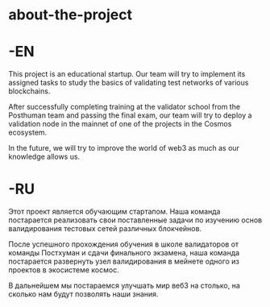 # about-the-project

# -EN

This project is an educational startup.
Our team will try to implement its assigned tasks to study the basics of validating test networks of various blockchains.

After successfully completing training at the validator school from the Posthuman team and passing the final exam, our team will try to deploy a validation node in the mainnet of one of the projects in the Cosmos ecosystem.

In the future, we will try to improve the world of web3 as much as our knowledge allows us.

# -RU

Этот проект является обучающим стартапом.
Наша команда постарается реализовать свои поставленные задачи по изучению основ валидирования тестовых сетей различных блокчейнов.

После успешного прохождения обучения в школе валидаторов от команды Постхуман и сдачи финального экзамена, наша команда постарается развернуть узел валидирования в мейнете одного из проектов в экосистеме космос.

В дальнейшем мы постараемся улучшать мир веб3 на столько, на сколько нам будут позволять наши знания.

